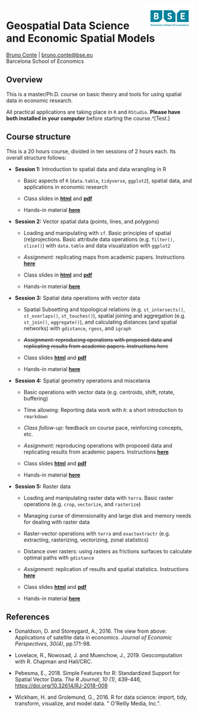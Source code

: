 <img style="float: right;width: 25%" src="figs/bse_primary_logo.png">

# Geospatial Data Science and Economic Spatial Models
[Bruno Conte](https://brunoconteleite.github.io/) | [bruno.conte@bse.eu](mailto:bruno.conte@bse.eu)<br>
Barcelona School of Economics
 
## Overview

This is a master/Ph.D. course on basic theory and tools for using spatial data in economic research.

All practical applications are taking place in ``R`` and ``RStudio``. **Please have both installed in your computer** before starting the course.^[Test.]

## Course structure

This is a 20 hours course, divided in ten sessions of 2 hours each. Its overall structure follows:

* **Session 1:** Introduction to spatial data and data wrangling in R

  * Basic aspects of `R` (`data.table`, `tidyverse`, `ggplot2`), spatial data, and applications in economic research
  
  * Class slides in **[html](https://brunoconteleite.github.io/02-gis-unibo/00_class01.html)** and **[pdf](https://brunoconteleite.github.io/02-gis-unibo/00_class01.pdf)**
  
  * Hands-in material **[here](https://www.dropbox.com/s/gyjmlxnqk24u312/01_class01.R?dl=1)**

* **Session 2:** Vector spatial data (points, lines, and polygons)
  * Loading and manipulating with ``sf``. Basic principles of spatial (re)projections. Basic attribute data operations (e.g. ``filter()``, ``slice()``) with ``data.table`` and data  visualization with ``ggplot2``
  
  * *Assignment:* replicating maps from academic papers. Instructions **[here](https://brunoconteleite.github.io/02-gis-unibo/00_class02.html#24)**
  
  * Class slides in **[html](https://brunoconteleite.github.io/02-gis-unibo/00_class02.html)** and **[pdf](https://brunoconteleite.github.io/02-gis-unibo/00_class02.pdf)**
  
  * Hands-in material **[here](https://www.dropbox.com/s/cbytt7ehgkrn105/01_class02.R?dl=1)**

* **Session 3:** Spatial data operations with vector data
  * Spatial Subsetting and topological relations (e.g. ``st_intersects()``, ``st_overlaps()``, ``st_touches()``), spatial joining and aggregation (e.g. ``st_join()``, ``aggregate()``), and calculating distances (and spatial networks) with ``gdistance``, ``rgeos``, and ``igraph``
  
  * ~~*Assignment:* reproducing operations with proposed data and replicating results from academic papers. Instructions here~~
  
  * Class slides **[html](https://brunoconteleite.github.io/02-gis-unibo/00_class03.html)** and **[pdf](https://brunoconteleite.github.io/02-gis-unibo/00_class03.pdf)**
  
  * Hands-in material **[here](https://www.dropbox.com/s/envahn55fnyot9w/01_class03.R?dl=1)**
  
* **Session 4:** Spatial geometry operations and miscelania
  * Basic operations with vector data (e.g. centroids, shift, rotate, buffering)
  
  * Time allowing: Reporting data work with `R`: a short introduction to `rmarkdown`
  
  * *Class follow-up:* feedback on course pace, reinforcing concepts, etc.
  
  * *Assignment:* reproducing operations with proposed data and replicating results from academic papers. Instructions **[here](https://brunoconteleite.github.io/02-gis-unibo/00_class04.html#21)**
  
  * Class slides **[html](https://brunoconteleite.github.io/02-gis-unibo/00_class04.html)** and **[pdf](https://brunoconteleite.github.io/02-gis-unibo/00_class04.pdf)**
  
  * Hands-in material **[here](https://www.dropbox.com/s/ijcy1f3b381mcug/01_class04.R?dl=1)**

* **Session 5:** Raster data
  * Loading and manipulating raster data with ``terra``. Basic raster operations (e.g. ``crop``, ``vectorize``, and ``rasterize``)
  
  * Managing curse of dimensionality and large disk and memory needs for dealing with raster data
  
  * Raster-vector operations with ``terra`` and ``exactextractr`` (e.g. extracting, rasterizing, vectorizing, zonal statistics)
  
  * Distance over rasters: using rasters as frictions surfaces to calculate optimal paths with ``gdistance``
  
  * *Assignment:* replication of results and spatial statistics. Instructions **[here](https://brunoconteleite.github.io/02-gis-unibo/00_class05.html#15)**
  
  * Class slides **[html](https://brunoconteleite.github.io/02-gis-unibo/00_class05.html)** and **[pdf](https://brunoconteleite.github.io/02-gis-unibo/00_class05.pdf)**
  
  * Hands-in material **[here](https://www.dropbox.com/s/otjoukms3eiexga/01_class05.R?dl=1)**

## References

* Donaldson, D. and Storeygard, A., 2016. The view from above: Applications of satellite data in economics. *Journal of Economic Perspectives*, *30(4)*, pp.171-98.

* Lovelace, R., Nowosad, J. and Muenchow, J., 2019. Geocomputation with R. Chapman and Hall/CRC.

* Pebesma, E., 2018. Simple Features for R: Standardized Support for Spatial Vector Data. *The R Journal*, *10 (1)*, 439-446, https://doi.org/10.32614/RJ-2018-009

* Wickham, H. and Grolemund, G., 2016. R for data science: import, tidy, transform, visualize, and model data. " O'Reilly Media, Inc.".

